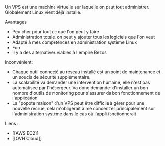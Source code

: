 Un VPS est une machine virtuelle sur laquelle on peut tout administrer. Globalement Linux vient déjà installé.

Avantages
* Peu cher pour tout ce que l'on peut y faire
* Administration totale, on peut y ajouter tous les logiciels que l'on veut 
* Adapté à mes compétences en administration système Linux 
* Fun
* Il y a des alternatives viables à l'empire Bezos

Inconvénient:
 * Chaque outil connecté au réseau installé est un point de maintenance et un soucis de sécurité supplémentaire.
 * La scalabilité va demander une intervention humaine, elle n'est pas automatisée par l'hébergeur. Va donc demander d'installer un bon nombre d'outils de monitoring pour s'assurer du bon fonctionnement de l'application
 * La "popote maison" d'un VPS peut être difficile à gérer pour une nouvelle recrue, cela m'obligerait à me concentrer principalement sur l'administration système dans le cas où l'appli fonctionnerait 

Liens :

 * [[AWS EC2]]
 * [[OVH Cloud]]